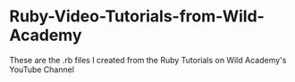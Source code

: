 # Ruby-Video-Tutorials-from-Wild-Academy
These are the .rb files I created from the Ruby Tutorials on Wild Academy's YouTube Channel
